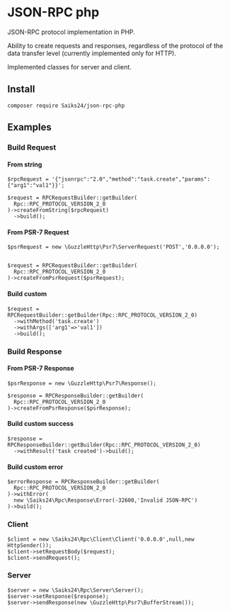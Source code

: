 # JSON-RPC php
JSON-RPC protocol implementation in PHP. 

Ability to create requests and responses, regardless of the protocol of the data transfer level (currently implemented only for HTTP).
 
 Implemented classes for server and client.
 
 ## Install
 
 ```composer require Saiks24/json-rpc-php```
 
 ## Examples
 
 ### Build Request
 
  #### From string
  ```
  $rpcRequest = '{"jsonrpc":"2.0","method":"task.create","params":{"arg1":"val1"}}';
  
  $request = RPCRequestBuilder::getBuilder(
    Rpc::RPC_PROTOCOL_VERSION_2_0
  )->createFromString($rpcRequest)
    ->build();
  ```
  #### From PSR-7 Request  
  ```
  $psrRequest = new \GuzzleHttp\Psr7\ServerRequest('POST','0.0.0.0');
  
  
  $request = RPCRequestBuilder::getBuilder(
    Rpc::RPC_PROTOCOL_VERSION_2_0
  )->createFromPsrRequest($psrRequest);
  ```
 #### Build custom
 ```
 $request = RPCRequestBuilder::getBuilder(Rpc::RPC_PROTOCOL_VERSION_2_0)
   ->withMethod('task.create')
   ->withArgs(['arg1'=>'val1'])
   ->build();
 ```
 
 ### Build Response
 
 #### From PSR-7 Response
 
 ```
 $psrResponse = new \GuzzleHttp\Psr7\Response();
 
 $response = RPCResponseBuilder::getBuilder(
   Rpc::RPC_PROTOCOL_VERSION_2_0
 )->createFromPsrResponse($psrResponse);
 ```
 
 #### Build custom success
 ```
 $response = RPCResponseBuilder::getBuilder(Rpc::RPC_PROTOCOL_VERSION_2_0)
   ->withResult('task created')->build();
 ```
 
 #### Build custom error
 
 ```
 $errorResponse = RPCResponseBuilder::getBuilder(
   Rpc::RPC_PROTOCOL_VERSION_2_0
 )->withError(
   new \Saiks24\Rpc\Response\Error(-32600,'Invalid JSON-RPC')
 )->build();
 ```
 
 ### Client
 
 ```
 $client = new \Saiks24\Rpc\Client\Client('0.0.0.0',null,new HttpSender());
 $client->setRequestBody($request);
 $client->sendRequest();
 ```
 
 ### Server
 
 ```
 $server = new \Saiks24\Rpc\Server\Server();
 $server->setResponse($response);
 $server->sendResponse(new \GuzzleHttp\Psr7\BufferStream());
 ```
 
 
 
  